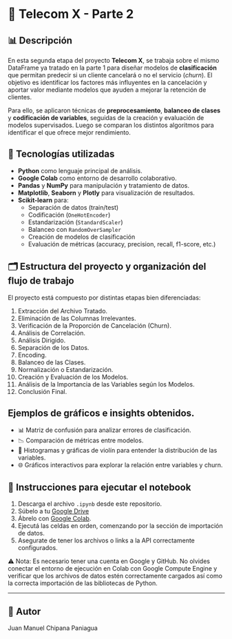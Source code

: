 # 📡 Telecom X - Parte 2

## 📊 Descripción

En esta segunda etapa del proyecto **Telecom X**, se trabaja sobre el mismo DataFrame ya tratado en la parte 1 para diseñar modelos de **clasificación** que permitan predecir si un cliente cancelará o no el servicio (*churn*). El objetivo es identificar los factores más influyentes en la cancelación y aportar valor mediante modelos que ayuden a mejorar la retención de clientes.

Para ello, se aplicaron técnicas de **preprocesamiento**, **balanceo de clases** y **codificación de variables**, seguidas de la creación y evaluación de modelos supervisados. Luego se comparan los distintos algoritmos para identificar el que ofrece mejor rendimiento.

## 🧰 Tecnologías utilizadas

- **Python** como lenguaje principal de análisis.
- **Google Colab** como entorno de desarrollo colaborativo.
- **Pandas** y **NumPy** para manipulación y tratamiento de datos.
- **Matplotlib**, **Seaborn** y **Plotly** para visualización de resultados.
- **Scikit-learn** para:
  - Separación de datos (train/test)
  - Codificación (`OneHotEncoder`)
  - Estandarización (`StandardScaler`)
  - Balanceo con `RandomOverSampler`
  - Creación de modelos de clasificación
  - Evaluación de métricas (accuracy, precision, recall, f1-score, etc.)

## 🗂️ Estructura del proyecto y organización del flujo de trabajo
El proyecto está compuesto por distintas etapas bien diferenciadas:

1. Extracción del Archivo Tratado.
2. Eliminación de las Columnas Irrelevantes.
3. Verificación de la Proporción de Cancelación (Churn).
4. Análisis de Correlación.
5. Análisis Dirigido.
6. Separación de los Datos.
7. Encoding.
8. Balanceo de las Clases.
9. Normalización o Estandarización.
10. Creación y Evaluación de los Modelos.
11. Análisis de la Importancia de las Variables según los Modelos.
12. Conclusión Final.

## Ejemplos de gráficos e insights obtenidos.
- 📊 Matriz de confusión para analizar errores de clasificación.
- 📉 Comparación de métricas entre modelos.
- 🧮 Histogramas y gráficas de violín para entender la distribución de las variables.
- 🌐 Gráficos interactivos para explorar la relación entre variables y churn.

## 🚀 Instrucciones para ejecutar el notebook
1. Descarga el archivo `.ipynb` desde este repositorio.
2. Súbelo a tu [Google Drive](https://drive.google.com/)
3. Ábrelo con [Google Colab](https://colab.research.google.com/).
4. Ejecutá las celdas en orden, comenzando por la sección de importación de datos.
5. Asegurate de tener los archivos o links a la API correctamente configurados.

⚠️ Nota: Es necesario tener una cuenta en Google y GitHub. No olvides conectar el entorno de ejecución en Colab con Google Compute Engine y verificar que los archivos de datos estén correctamente cargados así como la correcta importación de las bibliotecas de Python.

---


## 👤 Autor

Juan Manuel Chipana Paniagua

